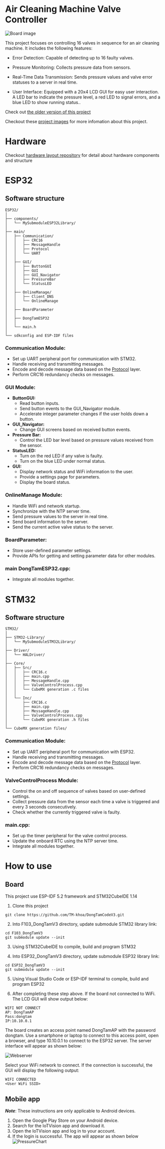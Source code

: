 # Air Cleaning Machine Valve Controller
![Board image](image/BoardImage.png)

This project focuses on controlling 16 valves in sequence for an air cleaning machine. It includes the following features:

- Error Detection: Capable of detecting up to 16 faulty valves.

 - Pressure Monitoring: Collects pressure data from sensors.

 - Real-Time Data Transmission: Sends pressure values and valve error statuses to a server in real time.

 - User Interface: Equipped with a 20x4 LCD GUI for easy user interaction. A LED bar to indicate the pressure level, a red LED to signal errors, and a blue LED to show running status..

Check out [the older version of this project](https://github.com/IoTVision/DongTamV2)

Checkout these [project images](https://drive.google.com/drive/u/0/folders/1x6IVG3RRH-fNO5Y98BAA3cW-dD-tSMe1) for more infomation about this project.
# Hardware
Checkout [hardware layout repository](https://github.com/TM-khoa/DongTamHardwareV2.git) for detail about hardware components and structure
# ESP32 
## Software structure
```
ESP32/
│
├── components/
│   └── MySubmoduleESP32Library/
│
├── main/
│   ├── Communication/
│   │   ├── CRC16
│   │   ├── MessageHandle
│   │   ├── Protocol
│   │   └── UART
│   │
│   ├── GUI/
│   │   ├── ButtonGUI
│   │   ├── GUI
│   │   ├── GUI_Navigator
│   │   ├── PressureBar
│   │   └── StatusLED
│   │
│   ├── OnlineManage/
│   │   ├── Client_DNS
│   │   └── OnlineManage
│   │
│   ├── BoardParameter
│   │
│   ├── DongTamESP32
│   │
│   └── main.h
│
└── sdkconfig and ESP-IDF files

```
### 

### Communication Module: 
- Set up UART peripheral port for communication with STM32.
- Handle receiving and transmitting messages.
- Encode and decode message data based on the [Protocol](https://github.com/TM-khoa/MyProtocolCommunication) layer.
- Perform CRC16 redundancy checks on messages.

### GUI Module:
- **ButtonGUI:**
  - Read button inputs.
  - Send button events to the GUI_Navigator module.
  - Accelerate integer parameter changes if the user holds down a button.
- **GUI_Navigator:**
  - Change GUI screens based on received button events.
- **Pressure Bar:**
  - Control the LED bar level based on pressure values received from the sensor.
- **StatusLED:**
  - Turn on the red LED if any valve is faulty.
  - Turn on the blue LED under normal status.
- **GUI:**
  - Display network status and WiFi information to the user.
  - Provide a settings page for parameters.
  - Display the board status.

### OnlineManage Module:
- Handle WiFi and network startup.
- Synchronize with the NTP server time.
- Send pressure values to the server in real time.
- Send board information to the server.
- Send the current active valve status to the server.

### BoardParameter:
- Store user-defined parameter settings.
- Provide APIs for getting and setting parameter data for other modules.

### main DongTamESP32.cpp:
- Integrate all modules together.


# STM32
## Software structure
```
STM32/
│
├── STM32-Library/
│   └── MySubmoduleSTM32Library/
│
├── Driver/
│   └── HALDriver/
│
├── Core/
│   ├── Src/
│   │   ├── CRC16.c
│   │   ├── main.cpp
│   │   ├── MessageHandle.cpp
│   │   ├── ValveControlProcess.cpp
│   │   └── CubeMX generation .c files
│   │
│   └── Inc/
│       ├── CRC16.c
│       ├── main.cpp
│       ├── MessageHandle.cpp
│       ├── ValveControlProcess.cpp
│       └── CubeMX generation .h files
│
└── CubeMX generation files/

```
### Communication Module:
- Set up UART peripheral port for communication with ESP32.
- Handle receiving and transmitting messages.
- Encode and decode message data based on the [Protocol](https://github.com/TM-khoa/MyProtocolCommunication) layer.
- Perform CRC16 redundancy checks on messages.

### ValveControlProcess Module:
- Control the on and off sequence of valves based on user-defined settings.
- Collect pressure data from the sensor each time a valve is triggered and every 3 seconds consecutively.
- Check whether the currently triggered valve is faulty.

### main.cpp:
- Set up the timer peripheral for the valve control process.
- Update the onboard RTC using the NTP server time.
- Integrate all modules together.

# How to use
## Board
This project use ESP-IDF 5.2 framework and STM32CubeIDE 1.14

1. Clone this project


```
git clone https://github.com/TM-khoa/DongTamCodeV3.git
```
2. Into F103_DongTamV3 directory, update submodule STM32 library link:

```
cd F103_DongTamV3
git submodule update --init
```
3. Using STM32CubeIDE to compile, build and program STM32 

4. Into ESP32_DongTamV3 directory, update submodule ESP32 library link:
```
cd ESP32_DongTamV3
git submodule update --init
```

5. Using Visual Studio Code or ESP-IDF terminal to compile, build and program ESP32 

6. After completing these step above. If the board not connected to WiFi. The LCD GUI will show output below:
```
WIFI NOT CONNECT
AP: DongTamAP
Pass:dongtam
IP:10.10.0.1
```
The board creates an access point named DongTamAP with the password dongtam. Use a smartphone or laptop to connect to this access point, open a browser, and type 10.10.0.1 to connect to the ESP32 server. The server interface will appear as shown below:


![Webserver](/image/Wifimanaer.png)

Select your WiFi network to connect. If the connection is successful, the GUI will display the following output:
```
WIFI CONNECTED
<User WiFi SSID>
``` 

## Mobile app

__*Note*__: These instructions are only applicable to Android devices.

1. Open the Google Play Store on your Android device.
2. Search for the IoTVision app and download it.
3. Open the IoTVision app and log in to your account.
4. If the login is successful. The app will appear as shown below
![PressureChart](image/PressureChart%20.jpg)